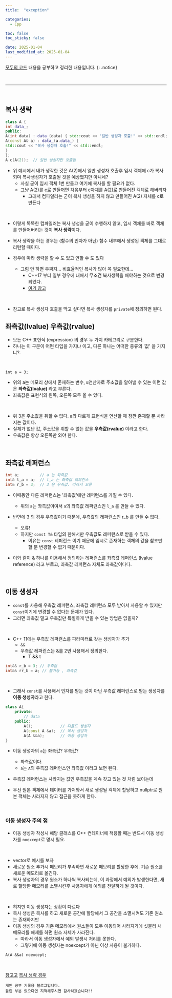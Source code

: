 ```yaml
---
title:  "exception" 

categories:
  - Cpp

toc: false
toc_sticky: false

date: 2025-01-04
last_modified_at: 2025-01-04
---
```


[모두의 코드](https://modoocode.com/135) 내용을 공부하고 정리한 내용입니다.
{: .notice}

<br/>

---

<br/>

## 복사 생략

```cpp
class A {
int data_;
public:
A(int data) : data_(data) { std::cout << "일반 생성자 호출!" << std::endl; }
A(const A& a) : data_(a.data_) {
std::cout << "복사 생성자 호출!" << std::endl;
}
};
A c(A(2));  // 일반 생성자만 호출됨
```

* 위 예시에서 내가 생각한 것은 A(2)에서 일반 생성자 호출후 임시 객체에 c가 복사되며 복사생성자가 호출될 것을 예상했지만 아니네?
  * 사실 굳이 임시 객체 1번 만들고 여기에 복사를 할 필요가 없다.
  * 그냥 A(2)를 c로 만들꺼면 처음부터 c자체를 A(2)로 만들어진 객체로 해버리자
    * 그래서 컴파일러는 굳이 복사 생성을 하지 않고 만들어진 A(2) 자체를 c로 만든다

<br/>

* 이렇게 똑똑한 컴파일러는 복사 생성을 굳이 수행하지 않고, 임시 객체를 바로 객체를 만들어버리는 것이 **복사 생략**이다.

* 복사 생략을 하는 경우는 (함수의 인자가 아닌) 함수 내부에서 생성된 객체를 그대로 리턴할 때이다.
* 경우에 따라 생략을 할 수 도 있고 안할 수 도 있다
  * 그럼 안 하면 우짜지... 비효율적인 복사가 많아 꼭 필요한데...
    * C++17 부터 일부 경우에 대해서 무조건 복사생략을 해야하는 것으로 변경되었다.
    * [여기 참고](https://en.cppreference.com/w/cpp/language/copy_elision)

<br/>

* 참고로 복사 생성자 호출을 막고 싶다면 복사 생성자를 ```private```에 정의하면 된다.

## 좌측값(lvalue) 우측값(rvalue)

* 모든 C++ 표현식 (expression) 의 경우 두 가지 카테고리로 구분한다. 
* 하나는 이 구문이 어떤 타입을 가지냐 이고, 다른 하나는 어떠한 종류의 '값' 을 가지냐?. 

<br/>

```int a = 3;```

* 위의 a는 메모리 상에서 존재하는 변수, ```&```연산자로 주소값을 알아낼 수 있는 이런 값은 **좌측값(lvalue)** 라고 부른다.
* 좌측값은 표현식의 왼쪽, 오른쪽 모두 올 수 있다.

<br/>

* 위 3은 주소값을 취할 수 없다. a와 다르게 표현식을 연산할 때 잠깐 존재할 뿐 사라지는 값이다.
* 실체가 없난 값, 주소값을 취할 수 없는 값을 **우측값(rvalue)** 이라고 한다.
* 우측값은 항상 오른쪽만 와야 한다.

<br/>

## 좌측값 레퍼런스

```cpp
int a;         // a 는 좌측값
int& l_a = a;  // l_a 는 좌측값 레퍼런스
int& r_b = 3;  // 3 은 우측값. 따라서 오류
```

* 이때동안 다룬 레퍼런스는 '좌측값'에만 레퍼런스를 가질 수 있다.
  * 위의 ```a```는 좌측값이여서  ```a```의 좌측값 레퍼런스인 ```l_a``` 를 만들 수 있다.

* 반면에 3 의 경우 우측값이기 때문에, 우측값의 레퍼런스인 r_b 를 만들 수 없다.
  * 오류!
  * 하지만 ```const T&``` 타입의 한해서만 우측값도 레퍼런스로 받을 수 있다.
    * 이유는 ```const``` 레퍼런스 이기 때문에 임시로 존재하는 객체의 값을 참조만 할 뿐 변경할 수 없기 때문이다.

* 이와 같이 & 하나를 이용해서 정의하는 레퍼런스를 좌측값 레퍼런스 (lvalue reference) 라고 부르고, 좌측값 레퍼런스 자체도 좌측값이다다.

<br/>

## 이동 생성자

* ```const```를 사용해 우측값 레퍼런스, 좌측값 레퍼런스 모두 받아서 사용할 수 있지만 ```const```이기에 변경할 수 없다는 문제가 있다.
* 그러면 좌측값 말고 우측값만 특별하게 받을 수 있는 방법은 없을까?

<br/>

* C++ 11에는 우측값 레퍼런스를 파라미터로 갖는 생성자가 추가 
  * ```&&```
  * 우측값 레퍼런스는 &를 2번 사용해서 정의한다.
    * T && t

```cpp
int&& r_b = 3; // 우측값
int&& rr_b = a; // 불가능 , 좌측값
```

<br/>

* 그래서 ```const```를 사용해서 인자를 받는 것이 아닌 우측값 레퍼런스로 받는 생성자를 **이동 생성자**라고 한다.

```cpp
class A{
    private:
        // data
    public:
        A();            // 디폴드 생성자
        A(const A &a);  // 복사 생성자
        A(A &&a);       // 이동 생성자
}
```

* 이동 생성자의 ```a```는 좌측값? 우측값?
  * 좌측값이다.
  * ```a```는 ```A```의 우측값 레퍼런스인 좌측값 이라고 보면 된다.

* 우측값 레퍼런스는 사라지는 값인 우측값을 계속 갖고 있는 것 처럼 보이는데
* 우선 원본 객체에서 데이터를 가져와서 새로 생성될 객체에 할당하고 nullptr로 원본 객체는 사라지지 않고 접근을 못하게 한다.

<br/>

### 이동 생성자 주의 점

* 이동 생성자 작성시 해당 클래스를 C++ 컨테이너에 적용할 때는 반드시 이동 생성자를 ```noexcept```로 명시 필요.

<br/>

* vector로 예시를 보자
* 새로운 원소 추가시 메모리가 부족하면 새로운 메모리를 할당한 후에. 기존 원소를 새로운 메모리로 옮긴다.
* 복사 생성자의 경우 원소가 하나씩 복사되는데, 이 과정에서 예외가 발생한다면, 새로 할당한 메모리를 소멸시킨후 사용자에게 예외를 전달하게 될 것이다.

<br/>

* 히지만 이동 생성자는 상황이 다르다
* 복사 생성은 복사를 하고 새로운 공간에 할당해서 그 공간을 소멸시켜도 기존 원소는 존재하지만
* 이동 생성의 경우 기존 메모리에서 원소들이 모두 이동되어 사라지기에 섯불리 새 메모리를 해제를 하면 원소 자체가 사라진다.
  * 따라서 이동 생성자에서 예외 발생시 처리를 못한다.
  * 그렇기에 이동 생성자는 noexcept가 아닌 이상 사용이 불가하다.

```A(A &&a) noexcept;```

<br/>

[참고고](https://learn.microsoft.com/ko-kr/cpp/cpp/move-constructors-and-move-assignment-operators-cpp?view=msvc-170&viewFallbackFrom=vs-2019)
[복사 생략 경우](https://en.cppreference.com/w/cpp/language/copy_elision)

```
개인 공부 기록용 블로그입니다.
틀린 부분 있으다면 지적해주시면 감사하겠습니다!!
```